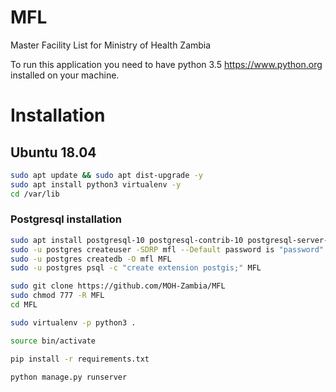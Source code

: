 # MFL
Master Facility List for Ministry of Health Zambia

To run this application you need to have python 3.5 https://www.python.org installed on your machine.

# Installation

## Ubuntu 18.04 
```bash
sudo apt update && sudo apt dist-upgrade -y
sudo apt install python3 virtualenv -y
cd /var/lib
```
### Postgresql installation
```bash
sudo apt install postgresql-10 postgresql-contrib-10 postgresql-server-dev-10 postgresql-10-postgis-2.4 -y
sudo -u postgres createuser -SDRP mfl --Default password is "password"
sudo -u postgres createdb -O mfl MFL
sudo -u postgres psql -c "create extension postgis;" MFL

```
```bash 
sudo git clone https://github.com/MOH-Zambia/MFL
sudo chmod 777 -R MFL
cd MFL
```

```bash 
sudo virtualenv -p python3 .
```
```bash 
source bin/activate
```
```bash
pip install -r requirements.txt
```
```bash
python manage.py runserver
```
